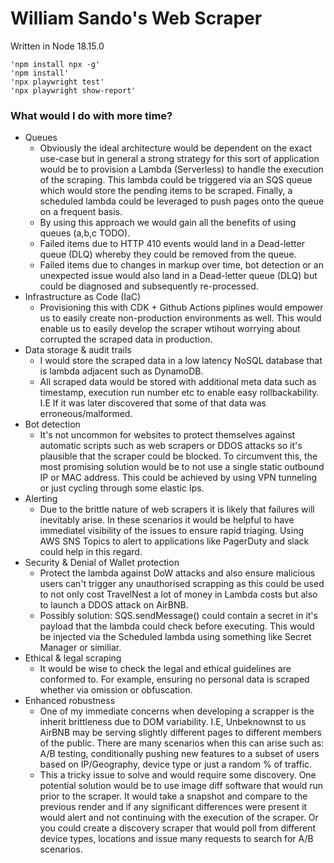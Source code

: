 # William Sando's Web Scraper

Written in Node 18.15.0

    'npm install npx -g'
    'npm install'
    'npx playwright test'
    'npx playwright show-report'
    
### What would I do with more time?

* Queues
    * Obviously the ideal architecture would be dependent on the exact use-case but in general a strong strategy for this sort of application would be to provision a Lambda (Serverless) to handle the execution of the scraping. This lambda could be triggered via an SQS queue which would store the pending items to be scraped. Finally, a scheduled lambda could be leveraged to push pages onto the queue on a frequent basis.
    * By using this approach we would gain all the benefits of using queues (a,b,c TODO).
    * Failed items due to HTTP 410 events would land in a Dead-letter queue (DLQ) whereby they could be removed from the queue.
    * Failed items due to changes in markup over time, bot detection or an unexpected issue would also land in a Dead-letter queue (DLQ) but could be diagnosed and subsequently re-processed.
* Infrastructure as Code (IaC)
    * Provisioning this with CDK + Github Actions piplines would empower us to easily create non-production environments as well. This would enable us to easily develop the scraper wtihout worrying about corrupted the scraped data in production.
* Data storage & audit trails
    * I would store the scraped data in a low latency NoSQL database that is lambda adjacent such as DynamoDB.
    * All scraped data would be stored with additional meta data such as timestamp, execution run number etc to enable easy rollbackability. I.E If it was later discovered that some of that data was erroneous/malformed.
* Bot detection
    * It's not uncommon for websites to protect themselves against automatic scripts such as web scrapers or DDOS attacks so it's plausible that the scraper could be blocked. To circumvent this, the most promising solution would be to not use a single static outbound IP or MAC address. This could be achieved by using VPN tunneling or just cycling through some elastic Ips.
* Alerting
    * Due to the brittle nature of web scrapers it is likely that failures will inevitably arise. In these scenarios it would be helpful to have immediatel visibility of the issues to ensure rapid triaging. Using AWS SNS Topics to alert to applications like PagerDuty and slack could help in this regard.
* Security & Denial of Wallet protection
    * Protect the lambda against DoW attacks and also ensure malicious users can't trigger any unauthorised scrapping as this could be used to not only cost TravelNest a lot of money in Lambda costs but also to launch a DDOS attack on AirBNB. 
    * Possibly solution: SQS.sendMessage() could contain a secret in it's payload that the lambda could check before executing. This would be injected via the Scheduled lambda using something like Secret Manager or similiar.
* Ethical & legal scraping
    * It would be wise to check the legal and ethical guidelines are conformed to. For example, ensuring no personal data is scraped whether via omission or obfuscation.
* Enhanced robustness
    * One of my immediate concerns when developing a scrapper is the inherit brittleness due to DOM variability. I.E, Unbeknownst to us AirBNB may be serving slightly different pages to different members of the public. There are many scenarios when this can arise such as: A/B testing, conditionally pushing new features to a subset of users based on IP/Geography, device type or just a random % of traffic. 
    * This a tricky issue to solve and would require some discovery. One potential solution would be to use image diff software that would run prior to the scraper. It would take a snapshot and compare to the previous render and if any significant differences were present it would alert and not continuing with the execution of the scraper. Or you could create a discovery scraper that would poll from different device types, locations and issue many requests to search for A/B scenarios.